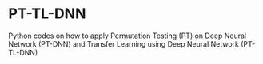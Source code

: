 # PT-TL-DNN
Python codes on how to apply Permutation Testing (PT) on Deep Neural Network (PT-DNN) and Transfer Learning using Deep Neural Network (PT-TL-DNN)
